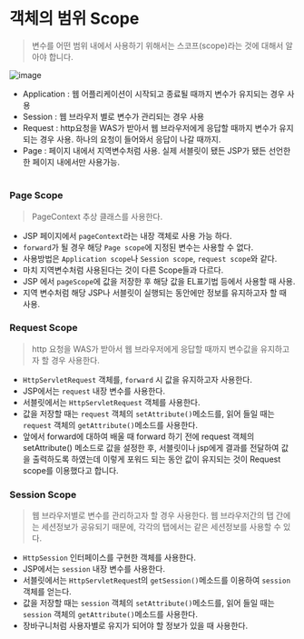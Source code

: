객체의 범위 Scope
===

> 변수를 어떤 범위 내에서 사용하기 위해서는 스코프(scope)라는 것에 대해서 알아야 합니다.

![image](https://cphinf.pstatic.net/mooc/20180129_297/1517205425406SvaC6_JPEG/2_5_1_scope_.jpg)
- Application : 웹 어플리케이션이 시작되고 종료될 때까지 변수가 유지되는 경우 사용
- Session : 웹 브라우저 별로 변수가 관리되는 경우 사용
- Request : http요청을 WAS가 받아서 웹 브라우저에게 응답할 때까지 변수가 유지되는 경우 사용. 하나의 요청이 들어와서 응답이 나갈 때까지.
- Page : 페이지 내에서 지역변수처럼 사용. 실제 서블릿이 됐든 JSP가 됐든 선언한 한 페이지 내에서만 사용가능.

#

### Page Scope

> PageContext 추상 클래스를 사용한다.
- JSP 페이지에서 `pageContext`라는 내장 객체로 사용 가능 하다.
- `forward`가 될 경우 해당 `Page scope`에 지정된 변수는 사용할 수 없다.
- 사용방법은 `Application scope`나 `Session scope`, `request scope`와 같다.
- 마치 지역변수처럼 사용된다는 것이 다른 Scope들과 다르다.
- JSP 에서 `pageScope`에 값을 저장한 후 해당 값을 EL표기법 등에서 사용할 때 사용.
- 지역 변수처럼 해당 JSP나 서블릿이 실행되는 동안에만 정보를 유지하고자 할 때 사용.
 
 
 ### Request Scope

> http 요청을 WAS가 받아서 웹 브라우저에게 응답할 때까지 변수값을 유지하고자 할 경우 사용한다.
- `HttpServletRequest` 객체를, `forward` 시 값을 유지하고자 사용한다.
- JSP에서는 `request` 내장 변수를 사용한다.
- 서블릿에서는 `HttpServletRequest` 객체를 사용한다.
- 값을 저장할 때는 `request` 객체의 `setAttribute()`메소드를, 읽어 들일 때는 `request` 객체의 `getAttribute()`메소드를 사용한다.
- 앞에서 forward에 대하여 배울 때 forward 하기 전에 request 객체의 setAttribute() 메소드로 값을 설정한 후, 서블릿이나 jsp에게 결과를 전달하여 값을 출력하도록 하였는데 이렇게 포워드 되는 동안 값이 유지되는 것이 Request scope를 이용했다고 합니다.

### Session Scope

> 웹 브라우저별로 변수를 관리하고자 할 경우 사용한다. 웹 브라우저간의 탭 간에는 세션정보가 공유되기 때문에, 각각의 탭에서는 같은 세션정보를 사용할 수 있다.
- `HttpSession` 인터페이스를 구현한 객체를 사용한다.
- JSP에서는 `session` 내장 변수를 사용한다.
- 서블릿에서는 `HttpServletReques`t의 `getSession()`메소드를 이용하여 `session` 객체를 얻는다.
- 값을 저장할 때는 `session` 객체의 `setAttribute()`메소드를, 읽어 들일 때는 `session` 객체의 `getAttribute()`메소드를 사용한다.
- 장바구니처럼 사용자별로 유지가 되어야 할 정보가 있을 때 사용한다.
